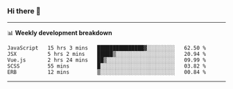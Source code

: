 ### Hi there 👋

-------

📊 **Weekly development breakdown**
<!--START_SECTION:waka-->
```text
JavaScript   15 hrs 3 mins   ███████████████▓░░░░░░░░░   62.50 % 
JSX          5 hrs 2 mins    █████▒░░░░░░░░░░░░░░░░░░░   20.94 % 
Vue.js       2 hrs 24 mins   ██▒░░░░░░░░░░░░░░░░░░░░░░   09.99 % 
SCSS         55 mins         █░░░░░░░░░░░░░░░░░░░░░░░░   03.82 % 
ERB          12 mins         ▒░░░░░░░░░░░░░░░░░░░░░░░░   00.84 % 
```
<!--END_SECTION:waka-->
-------

<!--
**ashish-r/ashish-r** is a ✨ _special_ ✨ repository because its `README.md` (this file) appears on your GitHub profile.

Here are some ideas to get you started:

- 🔭 I’m currently working on ...
- 🌱 I’m currently learning ...
- 👯 I’m looking to collaborate on ...
- 🤔 I’m looking for help with ...
- 💬 Ask me about ...
- 📫 How to reach me: ...
- 😄 Pronouns: ...
- ⚡ Fun fact: ...
-->
